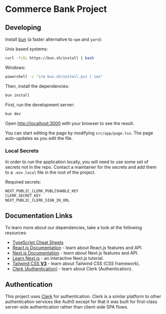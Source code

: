 # Commerce Bank Project

## Developing

Install [bun](https://bun.sh) (a faster alternative to `npm` and `yarn`):

Unix based systems:

```bash
curl -fsSL https://bun.sh/install | bash
```

Windows:

```bash
powershell -c "irm bun.sh/install.ps1 | iex"
```

Then, install the dependencies:

```bash
bun install
```

First, run the development server:

```bash
bun dev
```

Open [http://localhost:3000](http://localhost:3000) with your browser to see the result.

You can start editing the page by modifying `src/app/page.tsx`. The page auto-updates as you edit the file.

### Local Secrets

In order to run the application locally, you will need to use some set of secrets not in the repo. Contact a maintainer for the secrets and add them to a `.env.local` file in the root of the project.

Required secrets:

```bash
NEXT_PUBLIC_CLERK_PUBLISHABLE_KEY
CLERK_SECRET_KEY
NEXT_PUBLIC_CLERK_SIGN_IN_URL
```

## Documentation Links

To learn more about our dependencies, take a look at the following resources:

- [TypeScript Cheat Sheets](https://www.typescriptlang.org/cheatsheets/)
- [React.js Documentation](https://react.dev/learn) - learn about React.js features and API.
- [Next.js Documentation](https://nextjs.org/docs) - learn about Next.js features and API.
- [Learn Next.js](https://nextjs.org/learn) - an interactive Next.js tutorial.
- [Tailwind CSS __V3__](https://v3.tailwindcss.com/) - learn about Tailwind CSS (CSS framework).
- [Clerk (Authentication)](https://clerk.com/docs/quickstart/nextjs) - learn about Clerk (Authentication).

## Authentication

This project uses [Clerk](https://clerk.com/docs/quickstart/nextjs) for authentication. Clerk is a similar platform to other authentication services like Auth0 except for that it was built for first-class server-side authentication rather than client-side SPA flows.
